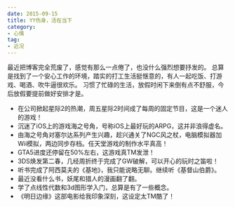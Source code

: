 ```yaml
---
date: 2015-09-15
title: YY伤身，活在当下
category:
- 心情
tag:
- 近况
---
```

最近把博客完全荒废了，感觉有那么一点倦了，也没什么强烈想要抒发的。
总算是找到了一个安心工作的环境，踏实的打工生活挺惬意的，有人一起吃饭、打游戏、喝酒、吹牛逼很欢乐。
习惯了忙碌的生活，放假时闲下来倒有点不舒服，今后放假要提前做好安排才是。
* 在公司掀起星际2的热潮，周五星际2时间成了每周的固定节目，这是一个迷人的游戏！
* 沉迷了iOS上的游戏海之号角，号称iOS上最好玩的ARPG，这并非浪得虚名。
* 由海之号角对塞尔达系列产生兴趣，趁兴通关了NGC风之杖，电脑模拟器加Wii模拟，两边同步存档。任天堂游戏的制作水平真高！
* GTA5进度还停留在50%左右，这游戏真TM发泄！
* 3DS焕发第二春，几经周折终于完成了GW破解，可以开心的玩时之笛啦！
* 听书完成了阿西莫夫的《基地》，我只能说略无聊。继续听《基督山伯爵》。
* 最近没看什么书，妖尾和猎人的漫画翻了翻。
* 学了点线性代数和3d图形学入门，总算是有了一些概念。
* 《明日边缘》这部电影给我印象深刻，这设定太TM酷了！
